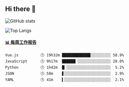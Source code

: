 ## Hi there 👋

![GitHub stats](https://github-readme-stats.orilight.top/api?username=orilights)

![Top Langs](https://github-readme-stats.orilight.top/api/top-langs/?username=orilights&layout=compact)

<!-- waka-box start -->
#### <a href="https://gist.github.com/92c8d5b388768c10efcba86e82b7c4fb" target="_blank">📊 每周工作报告</a>
```text
Vue.js          🕓 19h32m ████████████▉░░░░░░░░░ 58.9%
JavaScript      🕓 9h17m  ██████▏░░░░░░░░░░░░░░░ 28.0%
Python          🕓 1h42m  █▏░░░░░░░░░░░░░░░░░░░░  5.2%
JSON            🕓 58m    ▋░░░░░░░░░░░░░░░░░░░░░  2.9%
YAML            🕓 41m    ▍░░░░░░░░░░░░░░░░░░░░░  2.1%
```
<!-- Powered by https://github.com/journey-ad/waka-box-go . -->
<!-- waka-box end -->
